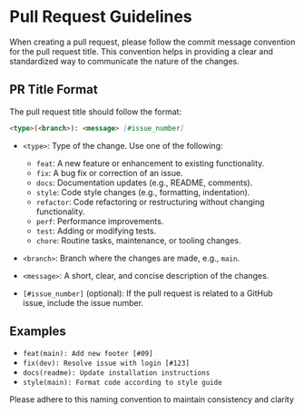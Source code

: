 # Pull Request Guidelines

When creating a pull request, please follow the commit message convention for the pull request title. This convention helps in providing a clear and standardized way to communicate the nature of the changes.

## PR Title Format

The pull request title should follow the format:

```md
<type>(<branch>): <message> [#issue_number]
```

- `<type>`: Type of the change. Use one of the following:

  - `feat`: A new feature or enhancement to existing functionality.
  - `fix`: A bug fix or correction of an issue.
  - `docs`: Documentation updates (e.g., README, comments).
  - `style`: Code style changes (e.g., formatting, indentation).
  - `refactor`: Code refactoring or restructuring without changing functionality.
  - `perf`: Performance improvements.
  - `test`: Adding or modifying tests.
  - `chore`: Routine tasks, maintenance, or tooling changes.

- `<branch>`: Branch where the changes are made, e.g., `main`.

- `<message>`: A short, clear, and concise description of the changes.

- `[#issue_number]` (optional): If the pull request is related to a GitHub issue, include the issue number.

## Examples

- `feat(main): Add new footer [#09]`
- `fix(dev): Resolve issue with login [#123]`
- `docs(readme): Update installation instructions`
- `style(main): Format code according to style guide`

Please adhere to this naming convention to maintain consistency and clarity
